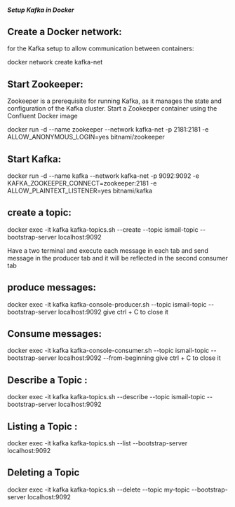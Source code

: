 ##### Setup Kafka in Docker 

## Create a Docker network:
for the Kafka setup to allow communication between containers:

docker network create kafka-net 

## Start Zookeeper:
Zookeeper is a prerequisite for running Kafka, as it manages the state and configuration of the Kafka cluster. Start a Zookeeper container using the Confluent Docker image

docker run -d --name zookeeper --network kafka-net -p 2181:2181 -e ALLOW_ANONYMOUS_LOGIN=yes bitnami/zookeeper

## Start Kafka:
docker run -d --name kafka --network kafka-net  -p 9092:9092  -e KAFKA_ZOOKEEPER_CONNECT=zookeeper:2181  -e ALLOW_PLAINTEXT_LISTENER=yes  bitnami/kafka 

## create a topic:
docker exec -it kafka kafka-topics.sh --create --topic ismail-topic --bootstrap-server localhost:9092

Have a two terminal and execute each message in each tab and send message in the producer tab and it will be reflected in the second consumer tab

## produce messages:
docker exec -it kafka kafka-console-producer.sh --topic ismail-topic --bootstrap-server localhost:9092
give ctrl + C to close it

## Consume messages:
docker exec -it kafka kafka-console-consumer.sh --topic ismail-topic --bootstrap-server localhost:9092 --from-beginning
give ctrl + C to close it


## Describe a Topic :
 docker exec -it kafka kafka-topics.sh --describe --topic ismail-topic --bootstrap-server localhost:9092

## Listing a Topic :
docker exec -it kafka kafka-topics.sh --list --bootstrap-server localhost:9092

## Deleting a Topic
docker exec -it kafka kafka-topics.sh --delete --topic my-topic --bootstrap-server localhost:9092






